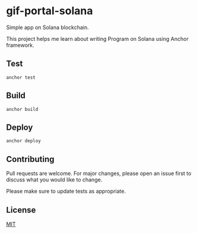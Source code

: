 # gif-portal-solana

Simple app on Solana blockchain.

This project helps me learn about writing Program on Solana using Anchor framework.

## Test

```
anchor test
```

## Build

```
anchor build 
```

## Deploy

```
anchor deploy
```

## Contributing
Pull requests are welcome. For major changes, please open an issue first to discuss what you would like to change.

Please make sure to update tests as appropriate.

## License
[MIT](https://choosealicense.com/licenses/mit/)
